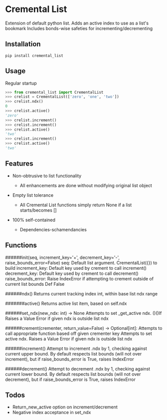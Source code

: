 # Cremental List

Extension of default python list. Adds an active index to use as a list's bookmark
Includes bonds-wise safeties for incrementing/decrementing

##  Installation

```
pip install cremental_list
```

## Usage

Regular startup

```python
>>> from cremental_list import CrementalList
>>> crelist = CrementalList(['zero', 'one', 'two'])
>>> crelist.ndx()
0
>>> crelist.active()
'zero'
>>> crelist.increment()
>>> crelist.increment()
>>> crelist.active()
'two'
>>> crelist.increment()
>>> crelist.active()
'two'
```

## Features

* Non-obtrusive to list functionality
    * All enhancements are done without modifying original list object 

* Empty list tolerance
    * All Cremental List functions simply return None if a list starts/becomes []
    
* 100% self-contained
    * Dependencies-schamendancies


## Functions

######init(seq, increment_key='+', decrement_key='-', raise_bounds_error=False)
seq: Default list argument. CrementalList({}) to build
increment_key: Default key used by crement to call increment()
decrement_key: Default key used by crement to call decrement()
raise_bounds_error: Raise IndexError if attempting to crement outside of current list bounds
                    Def False

######ndx()
Returns current tracking index int, within base list ndx range

#######active()
Returns active list item, based on self.ndx

######set_ndx(new_ndx: int) -> None
Attempts to set _get_active ndx.
()()If Raises a Value Error if given ndx is outside list ndx

######crement(crementer, return_value=False) -> Optional[int]:
Attempts to call appropriate function based off given crementer key
Attempts to set active ndx. Raises a Value Error if given ndx is outside list ndx

######increment()
Attempt to increment .ndx by 1, checking against current upper bound.
By default respects list bounds (will not over increment), but if raise_bounds_error is True,
raises IndexError

######decrement()
Attempt to decrement .ndx by 1, checking against current lower bound.
By default respects list bounds (will not over decrement), but if raise_bounds_error is True,
raises IndexError

## Todos
* Return_new_active option on increment/decrement
* Negative index acceptance in set_ndx
